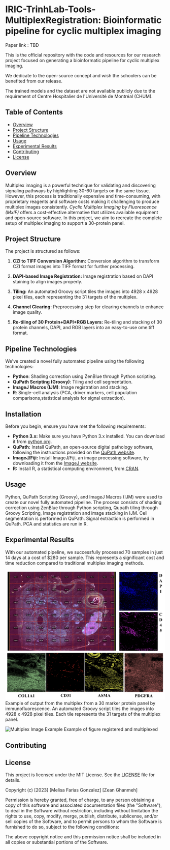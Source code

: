 # IRIC-TrinhLab-Tools-MultiplexRegistration: Bioinformatic pipeline for cyclic multiplex imaging

Paper link : TBD

This is the official repository with the code and resources for our research project focused on generating a bioinformatic pipeline for cyclic multiplex imaging.

We dedicate to the open-source concept and wish the schoolers can be benefited from our release.

The trained models and the dataset are not available publicly due to the requirement of Centre Hospitalier de l'Université de Montréal (CHUM).

## Table of Contents
- [Overview](#introduction)
- [Project Structure](#project-structure)
- [Pipeline Technologies](#dependencies)
- [Usage](#usage)
- [Experimental Results](#experimental-results)
- [Contributing](#contributing)
- [License](#license)

## Overview
Multiplex imaging is a powerful technique for validating and discovering signaling pathways by highlighting 30-60 targets on the same tissue. However, this process is traditionally expensive and time-consuming, with proprietary reagents and software costs making it challenging to produce multiplex images consistently. 
*Cyclic Multiplex Imaging by Fluorescence (MxIF)* offers a cost-effective alternative that utilizes available equipment and open-source software. In this project, we aim to recreate the complete setup of multiplex imaging to support a 30-protein panel. 

## Project Structure
The project is structured as follows:

1. **CZI to TIFF Conversion Algorithm:** Conversion algorithm to transform CZI format images into TIFF format for further processing.

2. **DAPI-based Image Registration:** Image registration based on DAPI staining to align images properly.

3. **Tiling:** An automated Groovy script tiles the images into 4928 x 4928 pixel tiles, each representing the 31 targets of the multiplex.

4. **Channel Clearing:** Preprocessing step for clearing channels to enhance image quality.

5. **Re-tiling of 30 Protein+DAPI+RGB Layers:** Re-tiling and stacking of 30 protein channels, DAPI, and RGB layers into an easy-to-use ome.tiff format.

## Pipeline Technologies 
We've created a novel fully automated pipeline using the following technologies:

- **Python**: Shading correction using ZenBlue through Python scripting.
- **QuPath Scripting (Groovy)**: Tiling and cell segmentation.
- **ImageJ Macros (IJM)**: Image registration and stacking.
- **R**: Single-cell analysis (PCA, driver markers, cell population comparisons,statistical analysis for signal extraction).


## Installation
Before you begin, ensure you have met the following requirements:

- **Python 3.x:** Make sure you have Python 3.x installed. You can download it from [python.org](https://www.python.org/downloads/).
- **QuPath:** Install QuPath, an open-source digital pathology software, following the instructions provided on the [QuPath website](https://qupath.github.io/).
- **ImageJ/Fiji:** Install ImageJ/Fiji, an image processing software, by downloading it from the [ImageJ website](https://imagej.net/Downloads).
- **R:** Install R, a statistical computing environment, from [CRAN](https://cran.r-project.org/mirrors.html).


## Usage
Python, QuPath Scripting (Groovy), and ImageJ Macros (IJM) were used to create our novel fully automated pipeline. The process consists of shading correction using ZenBlue through Python scripting, Qupath tiling through Groovy Scripting, Image registration and image stacking in IJM.
Cell segmentation is performed in QuPath. Signal extraction is performed in QuPath. PCA and statistics are run in R.

## Experimental Results 
With our automated pipeline, we successfully processed 70 samples in just 14 days at a cost of $280 per sample.
This represents a significant cost and time reduction compared to traditional multiplex imaging methods.

![Multiplex Image Example](example_multiplex_image.jpg)
Example of output from the multiplex from a 30 marker protein panel by immunofluorescence. An automated Groovy script tiles the images into 4928 x 4928 pixel tiles. Each tile represents the 31 targets of the multiplex panel.


![Multiplex Image Example](example_multiplex_image2.PNG)
Example of figure registered and multiplexed

## Contributing 

## License

This project is licensed under the MIT License. See the [LICENSE](LICENSE) file for details.

Copyright (c) [2023] [Melisa Farias Gonzalez] [Zean Ghanmeh]

Permission is hereby granted, free of charge, to any person obtaining a copy
of this software and associated documentation files (the "Software"), to deal
in the Software without restriction, including without limitation the rights
to use, copy, modify, merge, publish, distribute, sublicense, and/or sell
copies of the Software, and to permit persons to whom the Software is
furnished to do so, subject to the following conditions:

The above copyright notice and this permission notice shall be included in all
copies or substantial portions of the Software.
